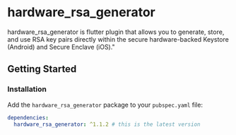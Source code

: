 # hardware_rsa_generator

hardware_rsa_generator is flutter plugin that allows you to generate, store, and use RSA key pairs directly within the secure hardware-backed Keystore (Android) and Secure Enclave (iOS)."

## Getting Started

### Installation

Add the `hardware_rsa_generator` package to your `pubspec.yaml` file:

```yaml
dependencies:
  hardware_rsa_generator: ^1.1.2 # this is the latest version
```
